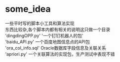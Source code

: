 # some_idea
一些平时写的脚本小工具和算法实现  
东西比较杂,各个脚本内都有相关的说明这只做一个目录  
'dingdingOPP.py'         '一个钉钉机器人的包'  
'baidu_API.py'           一个百度地图信息点的API包  
'ora_col_info.sql'       Oracle数据库字段信息及关联关系  
'apriori.py'             一个关联算法的实现包，生产测试中表现不错
